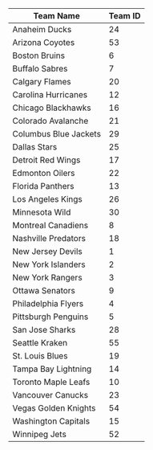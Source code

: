 | Team Name             | Team ID |
|-----------------------|---------|
| Anaheim Ducks         | 24      |
| Arizona Coyotes       | 53      |
| Boston Bruins         | 6       |
| Buffalo Sabres        | 7       |
| Calgary Flames        | 20      |
| Carolina Hurricanes   | 12      |
| Chicago Blackhawks    | 16      |
| Colorado Avalanche    | 21      |
| Columbus Blue Jackets | 29      |
| Dallas Stars          | 25      |
| Detroit Red Wings     | 17      |
| Edmonton Oilers       | 22      |
| Florida Panthers      | 13      |
| Los Angeles Kings     | 26      |
| Minnesota Wild        | 30      |
| Montreal Canadiens    | 8       |
| Nashville Predators   | 18      |
| New Jersey Devils     | 1       |
| New York Islanders    | 2       |
| New York Rangers      | 3       |
| Ottawa Senators       | 9       |
| Philadelphia Flyers   | 4       |
| Pittsburgh Penguins   | 5       |
| San Jose Sharks       | 28      |
| Seattle Kraken        | 55      |
| St. Louis Blues       | 19      |
| Tampa Bay Lightning   | 14      |
| Toronto Maple Leafs   | 10      |
| Vancouver Canucks     | 23      |
| Vegas Golden Knights  | 54      |
| Washington Capitals   | 15      |
| Winnipeg Jets         | 52      |
